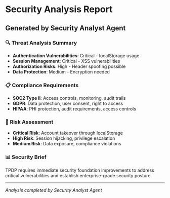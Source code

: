 # Security Analysis Report
## Generated by Security Analyst Agent

### 🔍 Threat Analysis Summary
- **Authentication Vulnerabilities**: Critical - localStorage usage
- **Session Management**: Critical - XSS vulnerabilities
- **Authorization Risks**: High - Header spoofing possible
- **Data Protection**: Medium - Encryption needed

### 📋 Compliance Requirements
- **SOC2 Type II**: Access controls, monitoring, audit trails
- **GDPR**: Data protection, user consent, right to access
- **HIPAA**: PHI protection, audit requirements, access controls

### 🎯 Risk Assessment
- **Critical Risk**: Account takeover through localStorage
- **High Risk**: Session hijacking, privilege escalation
- **Medium Risk**: Data exposure, compliance violations

### 📊 Security Brief
TPDP requires immediate security foundation improvements to address critical vulnerabilities and establish enterprise-grade security posture.

---
*Analysis completed by Security Analyst Agent*

